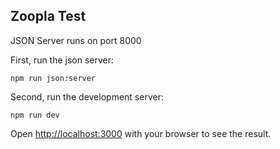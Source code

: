 ## Zoopla Test

JSON Server runs on port 8000

First, run the json server:

```
npm run json:server
```

Second, run the development server:

```
npm run dev
```

Open [http://localhost:3000](http://localhost:3000) with your browser to see the result.
